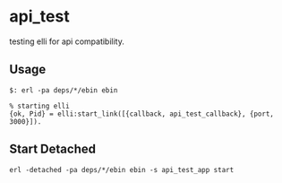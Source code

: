 api_test
========

testing elli for api compatibility.

## Usage
```
$: erl -pa deps/*/ebin ebin

% starting elli
{ok, Pid} = elli:start_link([{callback, api_test_callback}, {port, 3000}]).
```

## Start Detached
```
erl -detached -pa deps/*/ebin ebin -s api_test_app start
```
